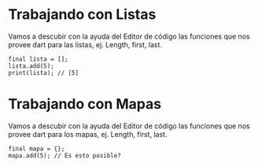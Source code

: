 # Trabajando con Listas
Vamos a descubir con la ayuda del Editor de código las funciones que nos provee dart para las listas, ej. Length, first, last. 
``` 
final lista = [];
lista.add(5);
print(lista); // [5]
```

# Trabajando con Mapas
Vamos a descubir con la ayuda del Editor de código las funciones que nos provee dart para los mapas, ej. Length, first, last. 
``` 
final mapa = {};
mapa.add(5); // Es esto posible?

```